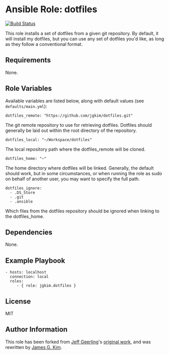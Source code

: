 Ansible Role: dotfiles
======================

[![Build Status](http://img.shields.io/travis/jgkim/ansible-role-dotfiles.svg?style=flat)](https://travis-ci.org/jgkim/ansible-role-dotfiles)

This role installs a set of dotfiles from a given git repository. By default, it will install my dotfiles, but you can use any set of dotfiles you'd like, as long as they follow a conventional format.


Requirements
------------

None.


Role Variables
--------------

Available variables are listed below, along with default values (see `defaults/main.yml`):

```
dotfiles_remote: "https://github.com/jgkim/dotfiles.git"
```

The git remote repository to use for retrieving dotfiles. Dotfiles should generally be laid out within the root directory of the repository.

```
dotfiles_local: "~/Workspace/dotfiles"
```

The local repository path where the dotfiles_remote will be cloned.

```
dotfiles_home: "~"
```

The home directory where dotfiles will be linked. Generally, the default should work, but in some circumstances, or when running the role as sudo on behalf of another user, you may want to specify the full path.

```
dotfiles_ignore:
  - .DS_Store
  - .git
  - .ansible
```

Which files from the dotfiles repository should be ignored when linking to the dotfiles_home.


Dependencies
------------

None.


Example Playbook
----------------

```
- hosts: localhost
  connection: local
  roles:
     - { role: jgkim.dotfiles }
```


License
-------

MIT


Author Information
------------------

This role has been forked from [Jeff Geerling](http://jeffgeerling.com/)'s [original work](https://github.com/geerlingguy/ansible-role-dotfiles), and was rewritten by [James G. Kim](http://jayg.org/).
